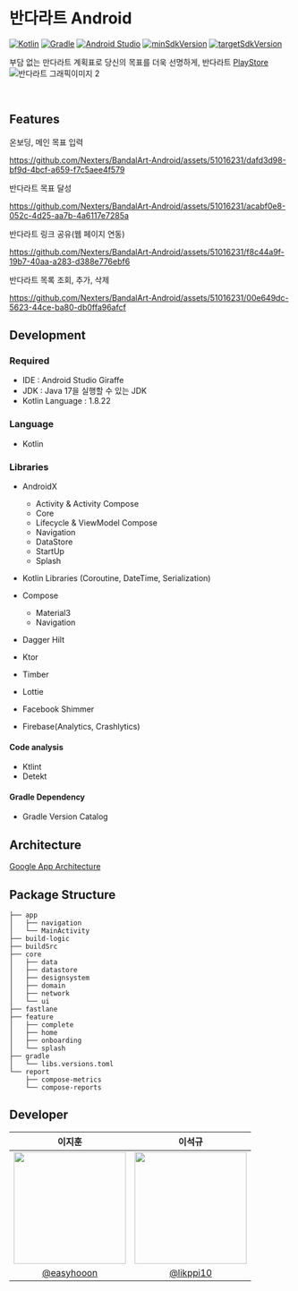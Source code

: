 # 반다라트 Android
[![Kotlin](https://img.shields.io/badge/Kotlin-1.9.0-blue.svg)](https://kotlinlang.org)
[![Gradle](https://img.shields.io/badge/gradle-8.0-green.svg)](https://gradle.org/)
[![Android Studio](https://img.shields.io/badge/Android%20Studio-2022.3.1%20%28Giraff%29-green)](https://developer.android.com/studio)
[![minSdkVersion](https://img.shields.io/badge/minSdkVersion-24-red)](https://developer.android.com/distribute/best-practices/develop/target-sdk)
[![targetSdkVersion](https://img.shields.io/badge/targetSdkVersion-34-orange)](https://developer.android.com/distribute/best-practices/develop/target-sdk)
<br/>

부담 없는 만다라트 계획표로 당신의 목표를 더욱 선명하게, 반다라트 [PlayStore](https://play.google.com/store/apps/details?id=com.nexters.bandalart.android&hl=en-KR)
<br/>
![반다라트 그래픽이미지 2](https://github.com/Nexters/BandalArt-Android/assets/51016231/a357f7aa-d086-47de-bbac-d423cdaffdbe)

<br/>

## Features

온보딩, 메인 목표 입력


https://github.com/Nexters/BandalArt-Android/assets/51016231/dafd3d98-bf9d-4bcf-a659-f7c5aee4f579



반다라트 목표 달성


https://github.com/Nexters/BandalArt-Android/assets/51016231/acabf0e8-052c-4d25-aa7b-4a6117e7285a



반다라트 링크 공유(웹 페이지 연동)


https://github.com/Nexters/BandalArt-Android/assets/51016231/f8c44a9f-19b7-40aa-a283-d388e776ebf6


반다라트 목록 조회, 추가, 삭제


https://github.com/Nexters/BandalArt-Android/assets/51016231/00e649dc-5623-44ce-ba80-db0ffa96afcf

## Development

### Required

- IDE : Android Studio Giraffe
- JDK : Java 17을 실행할 수 있는 JDK
- Kotlin Language : 1.8.22

### Language

- Kotlin

### Libraries

- AndroidX
  - Activity & Activity Compose
  - Core
  - Lifecycle & ViewModel Compose
  - Navigation
  - DataStore
  - StartUp
  - Splash

- Kotlin Libraries (Coroutine, DateTime, Serialization)
- Compose
  - Material3
  - Navigation

- Dagger Hilt
- Ktor
- Timber
- Lottie
- Facebook Shimmer
- Firebase(Analytics, Crashlytics)

#### Code analysis

- Ktlint
- Detekt

#### Gradle Dependency

- Gradle Version Catalog

## Architecture
[Google App Architecture](https://developer.android.com/topic/architecture)

## Package Structure
```
├── app
│   ├── navigation
│   └── MainActivity
├── build-logic
├── buildSrc
├── core
│   ├── data
│   ├── datastore
│   ├── designsystem
│   ├── domain
│   ├── network
│   └── ui
├── fastlane
├── feature
│   ├── complete
│   ├── home
│   ├── onboarding
│   └── splash
├── gradle
│   └── libs.versions.toml
└── report
    ├── compose-metrics
    └── compose-reports
```


## Developer

|이지훈|이석규|
|:-:|:-:|
|<img src="https://github.com/Nexters/BandalArt-Android/assets/51016231/e7b05305-b831-4c81-8635-84b478726c55" width=200>|<img src="https://github.com/Nexters/BandalArt-Android/assets/51016231/bbcf9941-5fbb-4f8a-8e8d-8f78db396808" width=200>|
|[@easyhooon](https://github.com/easyhooon)|[@likppi10](https://github.com/likppi10)|
<br/>

